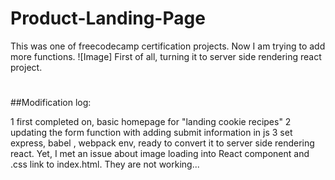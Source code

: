 # Product-Landing-Page
This was one of freecodecamp certification projects. Now I am trying to add more functions.
![Image]
First of all, turning it to server side rendering react project.

#
#
#
#
#






##Modification log:

1 first completed on, basic homepage for "landing cookie recipes"
2 updating the form function with adding submit information in js 
3 set express, babel , webpack env, ready to convert it to server side rendering react. Yet, I met an issue about image loading into React component and .css link to index.html. They are not working...


